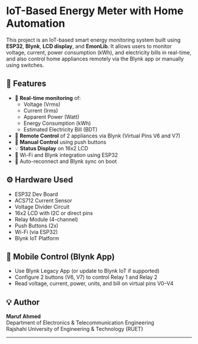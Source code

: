 # IoT-Based Energy Meter with Home Automation

This project is an IoT-based smart energy monitoring system built using **ESP32**, **Blynk**, **LCD display**, and **EmonLib**. It allows users to monitor voltage, current, power consumption (kWh), and electricity bills in real-time, and also control home appliances remotely via the Blynk app or manually using switches.

## 🔧 Features

- 📡 **Real-time monitoring** of:
  - Voltage (Vrms)
  - Current (Irms)
  - Apparent Power (Watt)
  - Energy Consumption (kWh)
  - Estimated Electricity Bill (BDT)
- 📱 **Remote Control** of 2 appliances via Blynk (Virtual Pins V6 and V7)
- 🔘 **Manual Control** using push buttons
- 💡 **Status Display** on 16x2 LCD
- 🔌 Wi-Fi and Blynk integration using ESP32
- 🔁 Auto-reconnect and Blynk sync on boot

## ⚙️ Hardware Used

- ESP32 Dev Board  
- ACS712 Current Sensor  
- Voltage Divider Circuit  
- 16x2 LCD with I2C or direct pins  
- Relay Module (4-channel)  
- Push Buttons (2x)  
- Wi-Fi (via ESP32)  
- Blynk IoT Platform  

## 📲 Mobile Control (Blynk App)

- Use Blynk Legacy App (or update to Blynk IoT if supported)
- Configure 2 buttons (V6, V7) to control Relay 1 and Relay 2
- Read voltage, current, power, units, and bill on virtual pins V0–V4

## 💡 Author

**Maruf Ahmed**  
Department of Electronics & Telecommunication Engineering  
Rajshahi University of Engineering & Technology (RUET)

---

